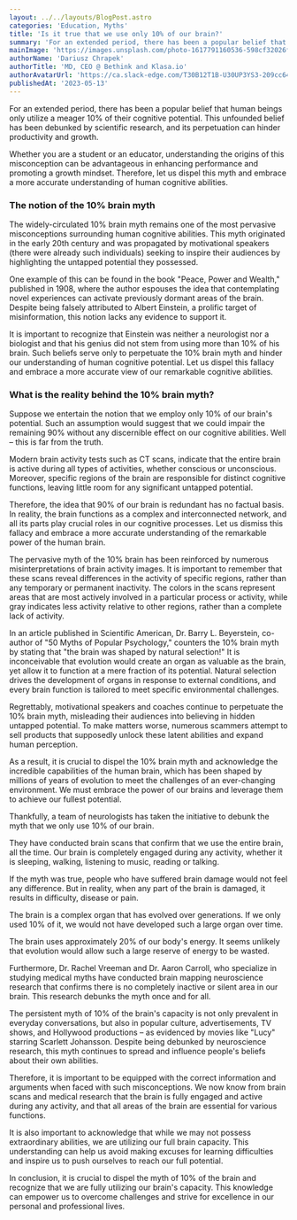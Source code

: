 ```yaml
---
layout: ../../layouts/BlogPost.astro
categories: 'Education, Myths'
title: 'Is it true that we use only 10% of our brain?'
summary: 'For an extended period, there has been a popular belief that human beings only utilize a meager 10% of their cognitive potential. This unfounded belief has been debunked by scientific research, and its perpetuation can hinder productivity and growth.'
mainImage: 'https://images.unsplash.com/photo-1617791160536-598cf32026fb?ixlib=rb-4.0.3&ixid=M3wxMjA3fDB8MHxwaG90by1wYWdlfHx8fGVufDB8fHx8fA%3D%3D&auto=format&fit=crop&w=1964&q=80'
authorName: 'Dariusz Chrapek'
authorTitle: 'MD, CEO @ Bethink and Klasa.io'
authorAvatarUrl: 'https://ca.slack-edge.com/T30B12T1B-U30UP3YS3-209cc647cc5f-512'
publishedAt: '2023-05-13'
---
```


For an extended period, there has been a popular belief that human beings only utilize a meager 10% of their cognitive potential. This unfounded belief has been debunked by scientific research, and its perpetuation can hinder productivity and growth.

Whether you are a student or an educator, understanding the origins of this misconception can be advantageous in enhancing performance and promoting a growth mindset. Therefore, let us dispel this myth and embrace a more accurate understanding of human cognitive abilities.

### The notion of the 10% brain myth

The widely-circulated 10% brain myth remains one of the most pervasive misconceptions surrounding human cognitive abilities. This myth originated in the early 20th century and was propagated by motivational speakers (there were already such individuals) seeking to inspire their audiences by highlighting the untapped potential they possessed.

One example of this can be found in the book "Peace, Power and Wealth," published in 1908, where the author espouses the idea that contemplating novel experiences can activate previously dormant areas of the brain. Despite being falsely attributed to Albert Einstein, a prolific target of misinformation, this notion lacks any evidence to support it.

It is important to recognize that Einstein was neither a neurologist nor a biologist and that his genius did not stem from using more than 10% of his brain. Such beliefs serve only to perpetuate the 10% brain myth and hinder our understanding of human cognitive potential. Let us dispel this fallacy and embrace a more accurate view of our remarkable cognitive abilities.

### What is the reality behind the 10% brain myth?

Suppose we entertain the notion that we employ only 10% of our brain's potential. Such an assumption would suggest that we could impair the remaining 90% without any discernible effect on our cognitive abilities. Well – this is far from the truth.

Modern brain activity tests such as CT scans, indicate that the entire brain is active during all types of activities, whether conscious or unconscious. Moreover, specific regions of the brain are responsible for distinct cognitive functions, leaving little room for any significant untapped potential.

Therefore, the idea that 90% of our brain is redundant has no factual basis. In reality, the brain functions as a complex and interconnected network, and all its parts play crucial roles in our cognitive processes. Let us dismiss this fallacy and embrace a more accurate understanding of the remarkable power of the human brain.

The pervasive myth of the 10% brain has been reinforced by numerous misinterpretations of brain activity images. It is important to remember that these scans reveal differences in the activity of specific regions, rather than any temporary or permanent inactivity. The colors in the scans represent areas that are most actively involved in a particular process or activity, while gray indicates less activity relative to other regions, rather than a complete lack of activity.

In an article published in Scientific American, Dr. Barry L. Beyerstein, co-author of "50 Myths of Popular Psychology," counters the 10% brain myth by stating that "the brain was shaped by natural selection!" It is inconceivable that evolution would create an organ as valuable as the brain, yet allow it to function at a mere fraction of its potential. Natural selection drives the development of organs in response to external conditions, and every brain function is tailored to meet specific environmental challenges.

Regrettably, motivational speakers and coaches continue to perpetuate the 10% brain myth, misleading their audiences into believing in hidden untapped potential. To make matters worse, numerous scammers attempt to sell products that supposedly unlock these latent abilities and expand human perception.

As a result, it is crucial to dispel the 10% brain myth and acknowledge the incredible capabilities of the human brain, which has been shaped by millions of years of evolution to meet the challenges of an ever-changing environment. We must embrace the power of our brains and leverage them to achieve our fullest potential.

Thankfully, a team of neurologists has taken the initiative to debunk the myth that we only use 10% of our brain.

They have conducted brain scans that confirm that we use the entire brain, all the time. Our brain is completely engaged during any activity, whether it is sleeping, walking, listening to music, reading or talking.

If the myth was true, people who have suffered brain damage would not feel any difference. But in reality, when any part of the brain is damaged, it results in difficulty, disease or pain.

The brain is a complex organ that has evolved over generations. If we only used 10% of it, we would not have developed such a large organ over time.

The brain uses approximately 20% of our body's energy. It seems unlikely that evolution would allow such a large reserve of energy to be wasted.

Furthermore, Dr. Rachel Vreeman and Dr. Aaron Carroll, who specialize in studying medical myths have conducted brain mapping neuroscience research that confirms there is no completely inactive or silent area in our brain. This research debunks the myth once and for all.

The persistent myth of 10% of the brain's capacity is not only prevalent in everyday conversations, but also in popular culture, advertisements, TV shows, and Hollywood productions – as evidenced by movies like "Lucy" starring Scarlett Johansson. Despite being debunked by neuroscience research, this myth continues to spread and influence people's beliefs about their own abilities.

Therefore, it is important to be equipped with the correct information and arguments when faced with such misconceptions. We now know from brain scans and medical research that the brain is fully engaged and active during any activity, and that all areas of the brain are essential for various functions.

It is also important to acknowledge that while we may not possess extraordinary abilities, we are utilizing our full brain capacity. This understanding can help us avoid making excuses for learning difficulties and inspire us to push ourselves to reach our full potential.

In conclusion, it is crucial to dispel the myth of 10% of the brain and recognize that we are fully utilizing our brain's capacity. This knowledge can empower us to overcome challenges and strive for excellence in our personal and professional lives.
